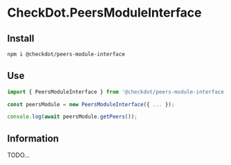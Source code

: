# CheckDot.PeersModuleInterface


## Install

```bash
npm i @checkdot/peers-module-interface
```

## Use

```ts
import { PeersModuleInterface } from '@checkdot/peers-module-interface';

const peersModule = new PeersModuleInterface({ ... });

console.log(await peersModule.getPeers());

```

## Information

TODO...